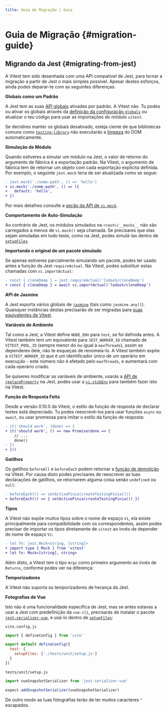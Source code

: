 ```yaml
---
title: Guia de Migração | Guia
---
```


# Guia de Migração {#migration-guide}

## Migrando da Jest {#migrating-from-jest}

A Vitest tem sido desenhada com uma API compatível de Jest, para tornar a migração a partir de Jest o mais simples possível. Apesar destes esforços, ainda podes deparar-te com as seguintes diferenças:

**Globais como um Padrão**

A Jest tem as suas [API globais](https://jestjs.io/docs/api) ativadas por padrão. A Vitest não. Tu podes ou ativar os globais através da [definição da configuração `globals`](/config/#globals) ou atualizar o teu código para usar as importações do módulo `vitest`.

Se decidires manter os globais desativado, esteja ciente de que bibliotecas comuns como [`testing-library`](https://testing-library.com/) não executarão a [limpeza](https://testing-library.com/docs/svelte-testing-library/api/#cleanup) do DOM automaticamente.

**Simulação de Módulo**

Quando estiveres a simular um módulo na Jest, o valor de retorno do argumento de fábrica é a exportação padrão. Na Vitest, o argumento de fábrica tem de retornar um objeto com cada exportação explicita definida. Por exemplo, o seguinte `jest.mock` teria de ser atualizada como se segue:

```diff
- jest.mock('./some-path', () => 'hello')
+ vi.mock('./some-path', () => ({
+   default: 'hello',
+ })
```

Por mais detalhes consulte a [seção da API de `vi.mock`](/api/vi#vi-mock).

**Comportamento de Auto-Simulação**

Ao contrário de Jest, os módulos simulados na `<root>/__mocks__` não são carregados a menos de `vi.mock()` seja chamada. Se precisares que elas sejam simuladas em todo teste, como na Jest, podes simulá-las dentro de [`setupFiles`](/config/#setupfiles).

**Importando o original de um pacote simulado**

Se apenas estiveres parcialmente simulando um pacote, podes ter usado antes a função da Jest `requireActual`. Na Vitest, podes substituir estas chamadas com `vi.importActual`:

```diff
- const { cloneDeep } = jest.requireActual('lodash/cloneDeep')
+ const { cloneDeep } = await vi.importActual('lodash/cloneDeep')
```

**API de Jasmine**

A Jest exporta vários globais de [`jasmine`](https://jasmine.github.io/) (tais como `jasmine.any()`). Quaisquer instâncias destas precisarão de ser migradas para [suas equivalentes de Vitest](/api/).

**Variáveis de Ambiente**

Tal como a Jest, a Vitest define `NODE_ENV` para `test`, se foi definida antes. A Vitest também tem um equivalente para `JEST_WORKER_ID` chamado de `VITEST_POOL_ID` (sempre menor do ou igual à `maxThreads`), assim se dependeres dele, não te esqueças de renomeia-lo. A Vitest também expõe a `VITEST_WORKER_ID` que é um identificador único de um operário em execução - este número não é afetado pelo `maxThreads`, e aumentará com cada operário criado.

Se quiseres modificar as variáveis de ambiente, usarás a [API de `replaceProperty`](https://jestjs.io/docs/jest-object#jestreplacepropertyobject-propertykey-value) na Jest, podes usar a [`vi.stubEnv`](https://vitest.dev/api/vi.html#vi-stubenv) para também fazer isto na Vitest.

**Função de Resposta Feita**

Desde a versão 0.10.0 da Vitest, o estilo da função de resposta de declarar testes está depreciado. Tu podes reescrevê-los para usar funções `async` ou `await`, ou usar promessa para imitar o estilo da função de resposta:

```diff
- it('should work', (done) => {
+ it('should work', () => new Promise(done => {
    // ...
    done()
- })
+ }))
```

**Gatilhos**

Os gatilhos `beforeAll` e `beforeEach` podem retornar a [função de demolição](/api/#setup-and-teardown) na Vitest. Por causa disto podes precisares de reescrever as tuas declarações de gatilhos, se retornarem alguma coisa senão `undefined` ou `null`:

```diff
- beforeEach(() => setActivePinia(createTestingPinia()))
+ beforeEach(() => { setActivePinia(createTestingPinia()) })
```

**Tipos**

A Vitest não expõe muitos tipos sobre o nome de espaço `Vi`, ela existe principalmente para compatibilidade com os correspondentes, assim podes precisar de importar os tipos diretamente de `vitest` ao invés de depender do nome de espaço `Vi`:

```diff
- let fn: jest.Mock<string, [string]>
+ import type { Mock } from 'vitest'
+ let fn: Mock<[string], string>
```

Além disto, a Vitest tem o tipo `Args` como primeiro argumento ao invés de `Returns`, conforme podes ver na diferença:

**Temporizadores**

A Vitest não suporta os temporizadores de herança da Jest.

**Fotografias de Vue**

Isto não é uma funcionalidade específica de Jest, mas se antes estavas a usar a Jest com predefinição da `vue-cli`, precisarás de instalar o pacote [`jest-serializer-vue`](https://github.com/eddyerburgh/jest-serializer-vue), e usá-lo dentro de [`setupFiles`](/config/#setupfiles):

`vite.config.js`

```js
import { defineConfig } from 'vite'

export default defineConfig({
  test: {
    setupFiles: ['./tests/unit/setup.js']
  }
})
```

`tests/unit/setup.js`

```js
import vueSnapshotSerializer from 'jest-serializer-vue'

expect.addSnapshotSerializer(vueSnapshotSerializer)
```

De outro modo as tuas fotografias terão de ter muitos caracteres `"` escapados.

